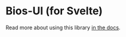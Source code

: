 # Bios-UI (for Svelte)

Read more about using this library [in the docs](https://bios-ui.netlify.app/).
